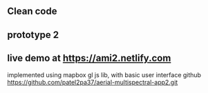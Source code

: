 ## Clean code

## prototype 2
## live demo at https://ami2.netlify.com
implemented using mapbox gl js lib, with basic user interface 
github https://github.com/patel2pa37/aerial-multispectral-app2.git
